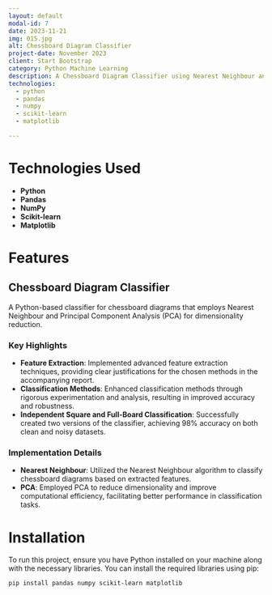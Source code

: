 ```yaml
---
layout: default
modal-id: 7
date: 2023-11-21
img: 015.jpg
alt: Chessboard Diagram Classifier
project-date: November 2023
client: Start Bootstrap
category: Python Machine Learning
description: A Chessboard Diagram Classifier using Nearest Neighbour and PCA
technologies:
  - python
  - pandas
  - numpy
  - scikit-learn
  - matplotlib

---
```


# Technologies Used

- **Python**
- **Pandas**
- **NumPy**
- **Scikit-learn**
- **Matplotlib**

# Features

## Chessboard Diagram Classifier
A Python-based classifier for chessboard diagrams that employs Nearest Neighbour and Principal Component Analysis (PCA) for dimensionality reduction.

### Key Highlights
- **Feature Extraction**: Implemented advanced feature extraction techniques, providing clear justifications for the chosen methods in the accompanying report.
- **Classification Methods**: Enhanced classification methods through rigorous experimentation and analysis, resulting in improved accuracy and robustness.
- **Independent Square and Full-Board Classification**: Successfully created two versions of the classifier, achieving 98% accuracy on both clean and noisy datasets.

### Implementation Details
- **Nearest Neighbour**: Utilized the Nearest Neighbour algorithm to classify chessboard diagrams based on extracted features.
- **PCA**: Employed PCA to reduce dimensionality and improve computational efficiency, facilitating better performance in classification tasks.


# Installation

To run this project, ensure you have Python installed on your machine along with the necessary libraries. You can install the required libraries using pip:

```bash
pip install pandas numpy scikit-learn matplotlib

